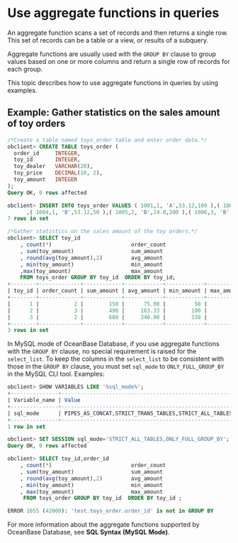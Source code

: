 # Use aggregate functions in queries

An aggregate function scans a set of records and then returns a single row. This set of records can be a table or a view, or results of a subquery.

Aggregate functions are usually used with the `GROUP BY` clause to group values based on one or more columns and return a single row of records for each group.

This topic describes how to use aggregate functions in queries by using examples.

## Example: Gather statistics on the sales amount of toy orders

```sql
/*Create a table named toys_order table and enter order data.*/
obclient> CREATE TABLE toys_order (
  order_id     INTEGER,
  toy_id       INTEGER,
  toy_dealer   VARCHAR(20),
  toy_price    DECIMAL(10, 2),
  toy_amount   INTEGER  
);
Query OK, 0 rows affected

obclient> INSERT INTO toys_order VALUES ( 1001,1, 'A',53.12,100 ),( 1002,2, 'A',24.8,190 ),( 1003,3, 'A',19.9,330)
      ,( 1004,1, 'B',53.12,50 ),( 1005,2, 'B',24.8,200 ),( 1006,3, 'B',19.9,350 ),( 1007,2, 'A',24.8,100 );
7 rows in set

/*Gather statistics on the sales amount of the toy orders.*/
obclient> SELECT toy_id
    , count(*)                         order_count
    , sum(toy_amount)                  sum_amount
    , round(avg(toy_amount),2)         avg_amount
    , min(toy_amount)                  min_amount
    ,max(toy_amount)                   max_amount
    FROM toys_order GROUP BY toy_id  ORDER BY toy_id;
+--------+-------------+------------+------------+------------+------------+
| toy_id | order_count | sum_amount | avg_amount | min_amount | max_amount |
+--------+-------------+------------+------------+------------+------------+
|      1 |           2 |        150 |      75.00 |         50 |        100 |
|      2 |           3 |        490 |     163.33 |        100 |        200 |
|      3 |           2 |        680 |     340.00 |        330 |        350 |
+--------+-------------+------------+------------+------------+------------+
3 rows in set
```

In MySQL mode of OceanBase Database, if you use aggregate functions with the `GROUP BY` clause, no special requirement is raised for the `select_list`. To keep the columns in the `select_list` to be consistent with those in the `GROUP BY` clause, you must set `sql_mode` to `ONLY_FULL_GROUP_BY` in the MySQL CLI tool. Examples:

```sql
obclient> SHOW VARIABLES LIKE '%sql_mode%';
+---------------+-------------------------------------------------------+
| Variable_name | Value                                                 |
+---------------+-------------------------------------------------------+
| sql_mode      | PIPES_AS_CONCAT,STRICT_TRANS_TABLES,STRICT_ALL_TABLES |
+---------------+-------------------------------------------------------+
1 row in set

obclient> SET SESSION sql_mode='STRICT_ALL_TABLES,ONLY_FULL_GROUP_BY';                                                                                                                                    Query OK, 0 rows affected (0.00 sec)
Query OK, 0 rows affected

obclient> SELECT toy_id,order_id
    , count(*)                         order_count
    , sum(toy_amount)                  sum_amount
    , round(avg(toy_amount),2)         avg_amount
    , min(toy_amount)                  min_amount
    , max(toy_amount)                  max_amount
     FROM toys_order GROUP BY toy_id  ORDER BY toy_id ;

ERROR 1055 (42000): 'test.toys_order.order_id' is not in GROUP BY
```

For more information about the aggregate functions supported by OceanBase Database, see **SQL Syntax (MySQL Mode)**.
